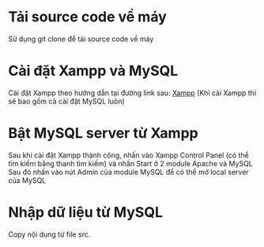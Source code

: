 # Tải source code về máy
Sử dụng git clone để tải source code về máy
# Cài đặt Xampp và MySQL
Cài đặt Xampp theo hướng dẫn tại đường link sau: [Xampp](https://www.apachefriends.org/download.html) (Khi cài Xampp thì sẽ bao gồm cả cài đặt MySQL luôn)
# Bật MySQL server từ Xampp
Sau khi cài đặt Xampp thành công, nhấn vào Xampp Control Panel (có thể tìm kiếm bằng thanh tìm kiếm) và nhấn Start ở 2 module Apache và MySQL
Sau đó nhấn vào nút Admin của module MySQL để có thể mở local server của MySQL
# Nhập dữ liệu từ MySQL
Copy nội dung từ file src.

